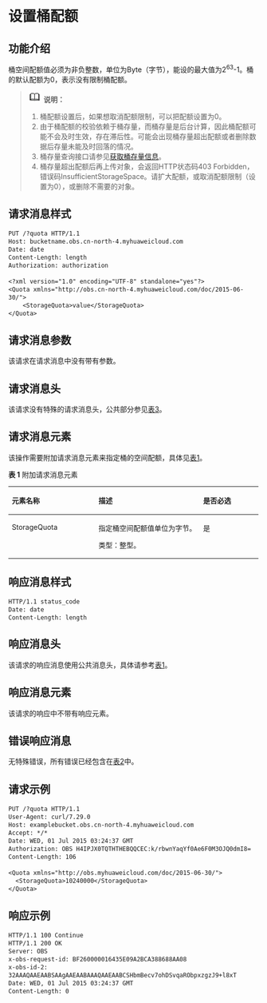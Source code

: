 # 设置桶配额<a name="obs_04_0052"></a>

## 功能介绍<a name="section5584184924715"></a>

桶空间配额值必须为非负整数，单位为Byte（字节），能设的最大值为2<sup>63</sup>-1。桶的默认配额为0，表示没有限制桶配额。

>![](public_sys-resources/icon-note.gif) **说明：** 
>1.  桶配额设置后，如果想取消配额限制，可以把配额设置为0。
>2.  由于桶配额的校验依赖于桶存量，而桶存量是后台计算，因此桶配额可能不会及时生效，存在滞后性。可能会出现桶存量超出配额或者删除数据后存量未能及时回落的情况。
>3.  桶存量查询接口请参见[获取桶存量信息](获取桶存量信息.md)。
>4.  桶存量超出配额后再上传对象，会返回HTTP状态码403 Forbidden，错误码InsufficientStorageSpace。请扩大配额，或取消配额限制（设置为0），或删除不需要的对象。

## 请求消息样式<a name="section17724952"></a>

```
PUT /?quota HTTP/1.1 
Host: bucketname.obs.cn-north-4.myhuaweicloud.com 
Date: date
Content-Length: length
Authorization: authorization

<?xml version="1.0" encoding="UTF-8" standalone="yes"?> 
<Quota xmlns="http://obs.cn-north-4.myhuaweicloud.com/doc/2015-06-30/"> 
    <StorageQuota>value</StorageQuota> 
</Quota>
```

## 请求消息参数<a name="section25306841"></a>

该请求在请求消息中没有带有参数。

## 请求消息头<a name="section26434985"></a>

该请求没有特殊的请求消息头，公共部分参见[表3](构造请求.md#table25197309)。

## 请求消息元素<a name="section36588280"></a>

该操作需要附加请求消息元素来指定桶的空间配额，具体见[表1](#table32716508105325)。

**表 1**  附加请求消息元素

<a name="table32716508105325"></a>
<table><thead align="left"><tr id="row45688556"><th class="cellrowborder" valign="top" width="34.69%" id="mcps1.2.4.1.1"><p id="p9785517"><a name="p9785517"></a><a name="p9785517"></a><strong id="b20960792"><a name="b20960792"></a><a name="b20960792"></a>元素名称</strong></p>
</th>
<th class="cellrowborder" valign="top" width="41.839999999999996%" id="mcps1.2.4.1.2"><p id="p20102617"><a name="p20102617"></a><a name="p20102617"></a><strong id="b46705833"><a name="b46705833"></a><a name="b46705833"></a>描述</strong></p>
</th>
<th class="cellrowborder" valign="top" width="23.47%" id="mcps1.2.4.1.3"><p id="p25076148"><a name="p25076148"></a><a name="p25076148"></a><strong id="b24358745"><a name="b24358745"></a><a name="b24358745"></a>是否必选</strong></p>
</th>
</tr>
</thead>
<tbody><tr id="row26901352"><td class="cellrowborder" valign="top" width="34.69%" headers="mcps1.2.4.1.1 "><p id="p31525899"><a name="p31525899"></a><a name="p31525899"></a>StorageQuota</p>
</td>
<td class="cellrowborder" valign="top" width="41.839999999999996%" headers="mcps1.2.4.1.2 "><p id="p3461035"><a name="p3461035"></a><a name="p3461035"></a>指定桶空间配额值单位为字节。</p>
<p id="p31149317"><a name="p31149317"></a><a name="p31149317"></a>类型：整型。</p>
</td>
<td class="cellrowborder" valign="top" width="23.47%" headers="mcps1.2.4.1.3 "><p id="p40066730"><a name="p40066730"></a><a name="p40066730"></a>是</p>
</td>
</tr>
</tbody>
</table>

## 响应消息样式<a name="section60859072"></a>

```
HTTP/1.1 status_code
Date: date
Content-Length: length
```

## 响应消息头<a name="section10860736"></a>

该请求的响应消息使用公共消息头，具体请参考[表1](返回结果.md#d0e686)。

## 响应消息元素<a name="section30637762"></a>

该请求的响应中不带有响应元素。

## 错误响应消息<a name="section7304408"></a>

无特殊错误，所有错误已经包含在[表2](错误码.md#d0e843)中。

## 请求示例<a name="section14482163815396"></a>

```
PUT /?quota HTTP/1.1
User-Agent: curl/7.29.0
Host: examplebucket.obs.cn-north-4.myhuaweicloud.com
Accept: */*
Date: WED, 01 Jul 2015 03:24:37 GMT
Authorization: OBS H4IPJX0TQTHTHEBQQCEC:k/rbwnYaqYf0Ae6F0M3OJQ0dmI8=
Content-Length: 106

<Quota xmlns="http://obs.myhuaweicloud.com/doc/2015-06-30/">
  <StorageQuota>10240000</StorageQuota>
</Quota>
```

## 响应示例<a name="section76081155815"></a>

```
HTTP/1.1 100 Continue
HTTP/1.1 200 OK
Server: OBS
x-obs-request-id: BF260000016435E09A2BCA388688AA08
x-obs-id-2: 32AAAQAAEAABSAAgAAEAABAAAQAAEAABCSHbmBecv7ohDSvqaRObpxzgzJ9+l8xT
Date: WED, 01 Jul 2015 03:24:37 GMT
Content-Length: 0
```

